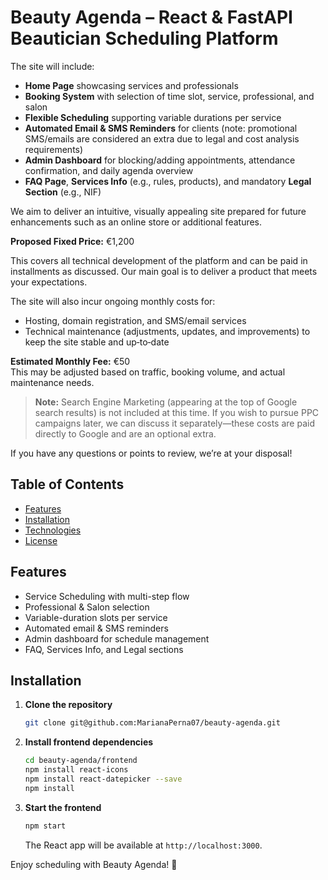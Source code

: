 # Beauty Agenda – React & FastAPI Beautician Scheduling Platform

The site will include:
- **Home Page** showcasing services and professionals
- **Booking System** with selection of time slot, service, professional, and salon
- **Flexible Scheduling** supporting variable durations per service
- **Automated Email & SMS Reminders** for clients (note: promotional SMS/emails are considered an extra due to legal and cost analysis requirements)
- **Admin Dashboard** for blocking/adding appointments, attendance confirmation, and daily agenda overview
- **FAQ Page**, **Services Info** (e.g., rules, products), and mandatory **Legal Section** (e.g., NIF)

We aim to deliver an intuitive, visually appealing site prepared for future enhancements such as an online store or additional features.

**Proposed Fixed Price:** €1,200

This covers all technical development of the platform and can be paid in installments as discussed. Our main goal is to deliver a product that meets your expectations.

The site will also incur ongoing monthly costs for:
- Hosting, domain registration, and SMS/email services
- Technical maintenance (adjustments, updates, and improvements) to keep the site stable and up‑to‑date

**Estimated Monthly Fee:** €50  
This may be adjusted based on traffic, booking volume, and actual maintenance needs.

> **Note:** Search Engine Marketing (appearing at the top of Google search results) is not included at this time. If you wish to pursue PPC campaigns later, we can discuss it separately—these costs are paid directly to Google and are an optional extra.

If you have any questions or points to review, we’re at your disposal!

## Table of Contents
- [Features](#features)
- [Installation](#installation)
- [Technologies](#technologies)
- [License](#license)

## Features

- Service Scheduling with multi-step flow  
- Professional & Salon selection  
- Variable-duration slots per service  
- Automated email & SMS reminders  
- Admin dashboard for schedule management  
- FAQ, Services Info, and Legal sections  

## Installation

1. **Clone the repository**  
   ```bash
   git clone git@github.com:MarianaPerna07/beauty-agenda.git
   ```
2. **Install frontend dependencies**  
   ```bash
   cd beauty-agenda/frontend
   npm install react-icons
   npm install react-datepicker --save
   npm install
   ```
3. **Start the frontend**  
   ```bash
   npm start
   ```
   The React app will be available at `http://localhost:3000`.

Enjoy scheduling with Beauty Agenda! 🌿
